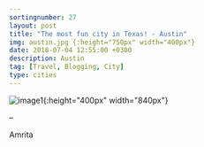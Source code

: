 ```yaml
---
sortingnumber: 27
layout: post
title: "The most fun city in Texas! - Austin"
img: austin.jpg {:height="750px" width="400px"}
date: 2018-07-04 12:55:00 +0300
description: Austin
tag: [Travel, Blogging, City]
type: cities
---
```




![image1]({{site.baseurl}}/assets/img/austin/1.jpg){:height="400px" width="840px"}











–

Amrita
